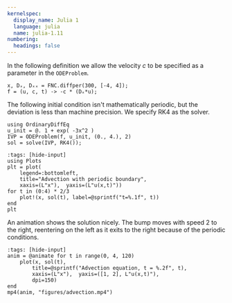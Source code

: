 ```yaml
---
kernelspec:
  display_name: Julia 1
  language: julia
  name: julia-1.11
numbering:
  headings: false
---
```


 In the following definition we allow the velocity $c$ to be specified as a parameter in the `ODEProblem`.

```{code-cell}
x, Dₓ, Dₓₓ = FNC.diffper(300, [-4, 4]);
f = (u, c, t) -> -c * (Dₓ*u);
```

The following initial condition isn't mathematically periodic, but the deviation is less than machine precision. We specify RK4 as the solver.  

```{code-cell}
using OrdinaryDiffEq
u_init = @. 1 + exp( -3x^2 )
IVP = ODEProblem(f, u_init, (0., 4.), 2)
sol = solve(IVP, RK4());
```

```{code-cell}
:tags: [hide-input]
using Plots
plt = plot(
    legend=:bottomleft,
    title="Advection with periodic boundary",
    xaxis=(L"x"),  yaxis=(L"u(x,t)"))
for t in (0:4) * 2/3
    plot!(x, sol(t), label=@sprintf("t=%.1f", t))
end
plt
```

An animation shows the solution nicely. The bump moves with speed 2 to the right, reentering on the left as it exits to the right because of the periodic conditions. 

```{code-cell}
:tags: [hide-input]
anim = @animate for t in range(0, 4, 120) 
    plot(x, sol(t),
        title=@sprintf("Advection equation, t = %.2f", t),
        xaxis=(L"x"),  yaxis=([1, 2], L"u(x,t)"),
        dpi=150)
end
mp4(anim, "figures/advection.mp4")
```


